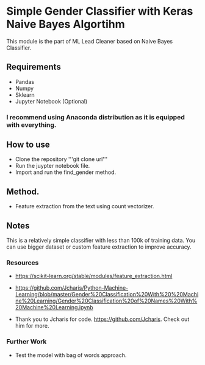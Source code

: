 # Simple Gender Classifier with Keras Naive Bayes Algortihm

This module is the part of ML Lead Cleaner based on Naive Bayes Classifier.
## Requirements
- Pandas
- Numpy
- Sklearn
- Jupyter Notebook (Optional)
### I recommend using Anaconda distribution as it is equipped with everything.

## How to use
- Clone the repository
'''git clone url'''
- Run the juypter notebook file.
- Import and run the find_gender method.

## Method.
- Feature extraction from the text using count vectorizer.

## Notes
This is a relatively simple classifier with less than 100k of training data.
You can use bigger dataset or custom feature extraction to improve accuracy.

### Resources
- https://scikit-learn.org/stable/modules/feature_extraction.html
- https://github.com/Jcharis/Python-Machine-Learning/blob/master/Gender%20Classification%20With%20%20Machine%20Learning/Gender%20Classification%20of%20Names%20With%20Machine%20Learning.ipynb 

- Thank you to Jcharis for code. https://github.com/Jcharis. Check out him for more. 

### Further Work
- Test the model with bag of words approach. 
